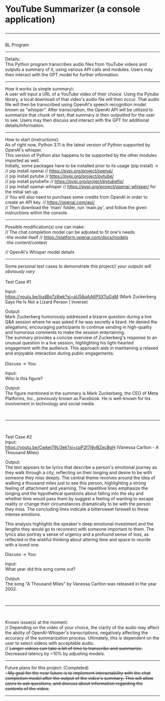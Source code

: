 # YouTube Summarizer (a console application) <hr>
BL Program <hr>

Details: <br>
This Python program transcribes audio files from YouTube videos and outputs a summary of it, using various API calls and modules. Users may then interact with the GPT model for further information. <br> <hr>

How it works (a simple summary): <br>
A user will input a URL of a YouTube video of their choice. Using the Pytube library, a local download of that video's audio file will then occur. That audio file will then be transcribed using OpenAI's speech recognition model known as "whisper". After transcription, the OpenAI API will be utilized to summarize that chunk of text; that summary is then outputted for the user to see. Users may then discuss and interact with the GPT for additional details/information.<br><hr>

How to start (instructions): <br>
As of right now, Python 3.11 is the latest version of Python supported by OpenAI's whisper. <br>
This version of Python also happens to be supported by the other modules imported as well. <br>
Initially, some packages have to be installed prior to its usage (pip install) -> <br>
// pip install openai // https://pypi.org/project/openai/ <br>
// pip install pytube // https://pypi.org/project/pytube/ <br>
// pip install pytubefix // https://pypi.org/project/pytubefix/ <br>
// pip install openai-whisper // https://pypi.org/project/openai-whisper/ for the initial set-up <br>
// You will also need to purchase some credits from OpenAI in order to create an API key. // https://openai.com/api/ <br>
// Then download the 'main' folder, run 'main.py', and follow the given instructions within the console. <br><hr>

Possible modification(s) one can make: <br>
// The chat completion model can be adjusted to fit one's needs <br>
  -the model itself // https://platform.openai.com/docs/models<br>
  -the content/context <br>

// OpenAI's Whisper model details <br><hr>

Some personal test cases to demonstrate this project// *your outputs will obviously vary* <br><br>
Test Case #1 <br>

Input: <br>
https://youtu.be/jiudBq7z8wk?si=aU58qAA6P5XTuGgM (Mark Zuckerberg Says He Is Not a Lizard Person | Inverse)<br>

Output: <br>
Mark Zuckerberg humorously addressed a bizarre question during a live Q&A session where he was asked if he was secretly a lizard. He denied the allegations, encouraging participants to continue sending in high-quality and humorous comments to make the session entertaining.
<br>
The summary provides a concise overview of Zuckerberg's response to an unusual question in a live session, highlighting his light-hearted engagement with the audience. This approach aids in maintaining a relaxed and enjoyable interaction during public engagements.
<br> <br>
Discuss -> You: <br>

Input: <br>
Who is this figure? <br>

Output: <br>
The figure mentioned in the summary is Mark Zuckerberg, the CEO of Meta Platforms, Inc., previously known as Facebook. He is well-known for his involvement in technology and social media. <br>

<br>
<hr>
<br>

Test Case #2 <br>
Input: <br>
https://youtu.be/Cwkej79U3ek?si=cpP2f7j8vBZecBgH (Vanessa Carlton - A Thousand Miles)<br>

Output: <br>
The text appears to be lyrics that describe a person's emotional journey as they walk through a city, reflecting on their longing and desire to be with someone they miss deeply. The central theme revolves around the idea of walking a thousand miles just to see this person, highlighting a strong feeling of attachment and yearning. The repetitive lines emphasize the longing and the hypothetical questions about falling into the sky and whether time would pass them by suggest a feeling of wanting to escape reality or change their circumstances dramatically to be with the person they miss. The concluding lines indicate a bittersweet farewell to these intense emotions. <br>

This analysis highlights the speaker's deep emotional investment and the lengths they would go to reconnect with someone important to them. The lyrics also portray a sense of urgency and a profound sense of loss, as reflected in the wishful thinking about altering time and space to reunite with a loved one. <br>

Discuss -> You: <br>

Input: <br>
What year did this song come out? <br>

Output: <br>
The song "A Thousand Miles" by Vanessa Carlton was released in the year 2002. 

<br>
<hr>
<br>

Known issue(s) at the moment: <br>
// Depending on the video of your choice, the clarity of the audio may affect the ability of OpenAI-Whisper's transcriptions, negatively affecting the accuracy of the summarization process. Ultimately, this is dependent on the user to select videos with acceptable audio.<br>
// <s>Longer videos can take a bit of time to transcribe and summarize.</s> Decreased latency by ~10% by adjusting models. <br><hr>

Future plans for this project: (Completed)<br>
~<s>My goal for the near future is to implement interactability with the chat completion model after the output of the video's summary. This will allow users to ask questions, and discuss about information regarding the contents of the video.</s> <br><hr>




